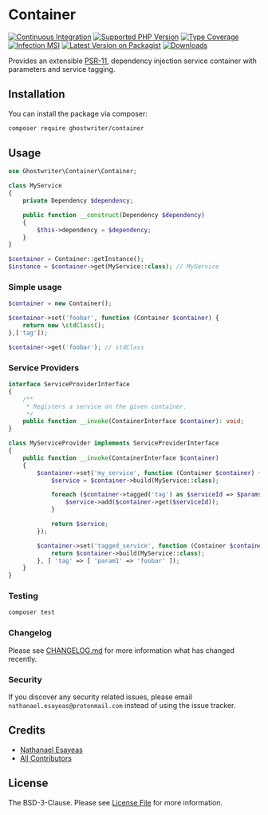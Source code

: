 # Container

[![Continuous Integration](https://github.com/ghostwriter/container/actions/workflows/continuous-integration.yml/badge.svg)](https://github.com/ghostwriter/container/actions/workflows/continuous-integration.yml)
[![Supported PHP Version](https://badgen.net/packagist/php/ghostwriter/container?color=8892bf)](https://www.php.net/supported-versions)
[![Type Coverage](https://shepherd.dev/github/ghostwriter/container/coverage.svg)](https://shepherd.dev/github/ghostwriter/container)
[![Infection MSI](https://img.shields.io/endpoint?url=https%3A%2F%2Fbadge-api.stryker-mutator.io%2Fgithub.com%2Fghostwriter%2Fcontainer%2Fmain)](https://github.com/ghostwriter/container)
[![Latest Version on Packagist](https://badgen.net/packagist/v/ghostwriter/container)](https://packagist.org/packages/ghostwriter/container)
[![Downloads](https://badgen.net/packagist/dt/ghostwriter/container?color=blue)](https://packagist.org/packages/ghostwriter/container)

Provides an extensible [PSR-11](https://github.com/php-fig/fig-standards/blob/44a91bcff68f7b6a1479c459cc7c83dd32c7211e/accepted/PSR-11-container.md),
dependency injection service container with parameters and service
tagging.

## Installation

You can install the package via composer:

``` bash
composer require ghostwriter/container
```

## Usage

``` php
use Ghostwriter\Container\Container;

class MyService
{
    private Dependency $dependency;

    public function __construct(Dependency $dependency)
    {
        $this->dependency = $dependency;
    }
}

$container = Container::getInstance();
$instance = $container->get(MyService::class); // MyService
```

### Simple usage

```php
$container = new Container();

$container->set('foobar', function (Container $container) {
    return new \stdClass();
},['tag']);

$container->get('foobar'); // stdClass
```

### Service Providers

```php
interface ServiceProviderInterface
{
    /**
     * Registers a service on the given container.
     */
    public function __invoke(ContainerInterface $container): void;
}

class MyServiceProvider implements ServiceProviderInterface
{
    public function __invoke(ContainerInterface $container)
    {
        $container->set('my_service', function (Container $container) {
            $service = $container->build(MyService::class);

            foreach ($container->tagged('tag') as $serviceId => $params) {
                $service->add($container->get($serviceId));
            }

            return $service;
        });

        $container->set('tagged_service', function (Container $container) {
            return $container->build(MyService::class);
        }, [ 'tag' => [ 'param1' => 'foobar' ]);
    }
}
```

### Testing

``` bash
composer test
```

### Changelog

Please see [CHANGELOG.md](./CHANGELOG.md) for more information what has changed recently.

### Security

If you discover any security related issues, please email `nathanael.esayeas@protonmail.com` instead of using the issue tracker.

## Credits

- [Nathanael Esayeas](https://github.com/ghostwriter)
- [All Contributors](../../contributors)

## License

The BSD-3-Clause. Please see [License File](./LICENSE) for more information.
